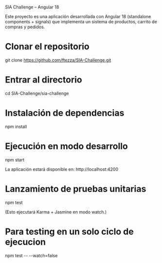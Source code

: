 SIA Challenge – Angular 18

Este proyecto es una aplicación desarrollada con Angular 18 (standalone components + signals) que implementa un sistema de productos, carrito de compras y pedidos.

# Clonar el repositorio
git clone https://github.com/ftezza/SIA-Challenge.git

# Entrar al directorio
cd SIA-Challenge/sia-challenge

# Instalación de dependencias
npm install

# Ejecución en modo desarrollo
npm start

La aplicación estará disponible en: http://localhost:4200

# Lanzamiento de pruebas unitarias
npm test

(Esto ejecutará Karma + Jasmine en modo watch.)

# Para testing en un solo ciclo de ejecucion
npm test -- --watch=false